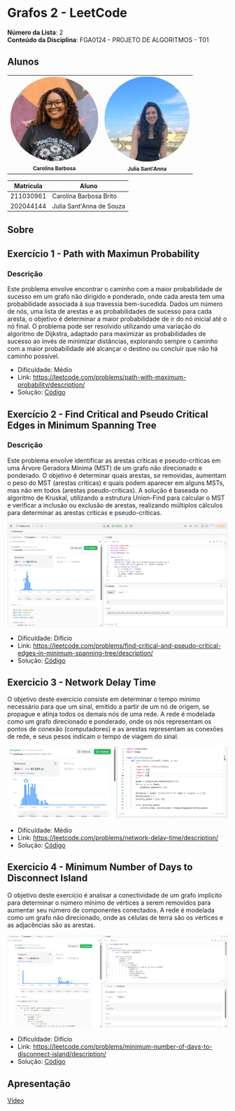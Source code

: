 # Grafos 2 - LeetCode

**Número da Lista**: 2  
**Conteúdo da Disciplina**: FGA0124 - PROJETO DE ALGORITMOS - T01  


## Alunos


<div align = "center">
<table>
  <tr>
    <td align="center"><a href="https://github.com/CarolinaBarb"><img style="border-radius: 95%;" src=./Documentos/assets/Carolina.jpg width="201"; alt="Carolina"/><br /><sub><b>Carolina Barbosa </b></sub></a><br/></td>
    <td align="center"><a href="https://github.com/JuliaSSouza"><img style="border-radius: 95%;" src=./Documentos/assets/Julia.png width="195"; alt=""/><br /><sub><b>Julia Sant'Anna</b></sub></a><br />
  </tr>
</table>


| Matrícula   | Aluno                             |
| ----------- | ---------------------------------- |
| 211030961 | Carolina Barbosa Brito           |
| 202044144  | Julia Sant'Anna de Souza      |
</div>

## Sobre 

## Exercício 1 - Path with Maximun Probability
### Descrição
Este problema envolve encontrar o caminho com a maior probabilidade de sucesso em um grafo não dirigido e ponderado, onde cada aresta tem uma probabilidade associada à sua travessia bem-sucedida. Dados um número de nós, uma lista de arestas e as probabilidades de sucesso para cada aresta, o objetivo é determinar a maior probabilidade de ir do nó inicial até o nó final. O problema pode ser resolvido utilizando uma variação do algoritmo de Dijkstra, adaptado para maximizar as probabilidades de sucesso ao invés de minimizar distâncias, explorando sempre o caminho com a maior probabilidade até alcançar o destino ou concluir que não há caminho possível.

- Dificuldade: Médio
- Link: https://leetcode.com/problems/path-with-maximum-probability/description/
- Solução: [Código](https://github.com/projeto-de-algoritmos-2025/Grafos2_D12/blob/main/PathMaxProb.py)

## Exercício 2 - Find Critical and Pseudo Critical Edges in Minimum Spanning Tree
### Descrição
Este problema envolve identificar as arestas críticas e pseudo-críticas em uma Árvore Geradora Mínima (MST) de um grafo não direcionado e ponderado. O objetivo é determinar quais arestas, se removidas, aumentam o peso do MST (arestas críticas) e quais podem aparecer em alguns MSTs, mas não em todos (arestas pseudo-críticas). A solução é baseada no algoritmo de Kruskal, utilizando a estrutura Union-Find para calcular o MST e verificar a inclusão ou exclusão de arestas, realizando múltiplos cálculos para determinar as arestas críticas e pseudo-críticas.

![](Documentos/screenshots/exercicio%202.png)

- Dificuldade: Difício
- Link: https://leetcode.com/problems/find-critical-and-pseudo-critical-edges-in-minimum-spanning-tree/description/
- Solução: [Código](https://github.com/projeto-de-algoritmos-2025/Grafos2_D12/blob/main/FindCritical.cpp)


## Exercicio 3 - Network Delay Time
O objetivo deste exercício consiste em determinar o tempo mínimo necessário para que um sinal, emitido a partir de um nó de origem, se propague e atinja todos os demais nós de uma rede. A rede é modelada como um grafo direcionado e ponderado, onde os nós representam os pontos de conexão (computadores) e as arestas representam as conexões de rede, e seus pesos indicam o tempo de viagem do sinal.

![](Documentos/screenshots/image.png)

- Dificuldade: Médio
- Link: https://leetcode.com/problems/network-delay-time/description/
- Solução: [Código](https://github.com/projeto-de-algoritmos-2025/Grafos2_D12/blob/main/NetworkDelay.py)

## Exercicio 4 - Minimum Number of Days to Disconnect Island

O objetivo deste exercício é analisar a conectividade de um grafo implícito para determinar o número mínimo de vértices a serem removidos para aumentar seu número de componentes conectados. A rede é modelada como um grafo não direcionado, onde as células de terra são os vértices e as adjacências são as arestas.

![](Documentos/screenshots/image2.png)

- Dificuldade: Difício
- Link: https://leetcode.com/problems/minimum-number-of-days-to-disconnect-island/description/
- Solução: [Código](https://github.com/projeto-de-algoritmos-2025/Grafos2_D12/blob/main/MinimumNumber.py)

## Apresentação 
[Vídeo]()

 
 
